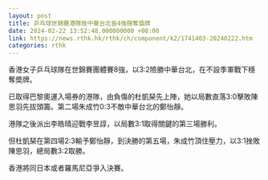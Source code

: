```yaml
---
layout: post
title: 乒乓球世錦賽港隊挫中華台北晉4強穩奪獎牌
date: 2024-02-22 13:52:48.000000000 +08:00
link: https://news.rthk.hk/rthk/ch/component/k2/1741403-20240222.htm
categories: rthk
---
```


香港女子乒乓球隊在世錦賽團體賽8強，以3:2險勝中華台北，在不設季軍戰下穩奪奬牌。

已取得巴黎奧運入場券的港隊，由負傷的杜凱琹先上陣，她以局數直落3:0擊敗陳思羽先拔頭籌。第二場朱成竹0:3不敵中華台北的鄭怡靜。

港隊之後派出李皓晴迎戰李昱諄，以局數3:1取得關鍵的第三場勝利。

但杜凱琹在第四場2:3輸予鄭怡靜，到決勝的第五場，朱成竹頂住壓力，以3:1挫敗陳思羽，總局數3:2取勝。

香港將同日本或者羅馬尼亞爭入決賽。

